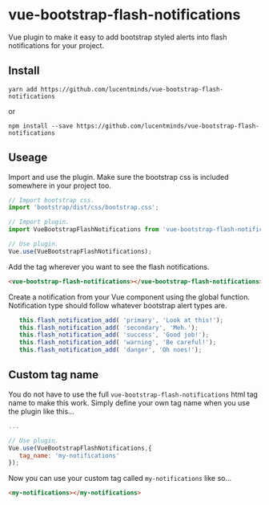 # vue-bootstrap-flash-notifications
Vue plugin to make it easy to add bootstrap styled alerts into flash notifications for your project.

## Install
```shell
yarn add https://github.com/lucentminds/vue-bootstrap-flash-notifications
```

or

```shell
npm install --save https://github.com/lucentminds/vue-bootstrap-flash-notifications
```


## Useage
Import and use the plugin. Make sure the bootstrap css is included somewhere in your project too.
```js
// Import bootstrap css.
import 'bootstrap/dist/css/bootstrap.css';

// Import plugin.
import VueBootstrapFlashNotifications from 'vue-bootstrap-flash-notifications';

// Use plugin.
Vue.use(VueBootstrapFlashNotifications);
```

Add the tag wherever you want to see the flash notifications.
```html
<vue-bootstrap-flash-notifications></vue-bootstrap-flash-notifications>
```

Create a notification from your Vue component using the global function. Notification type should follow whatever bootstrap alert types are.
```js
   this.flash_notification_add( 'primary', 'Look at this!');
   this.flash_notification_add( 'secondary', 'Meh.');
   this.flash_notification_add( 'success', 'Good job!');
   this.flash_notification_add( 'warning', 'Be careful!');
   this.flash_notification_add( 'danger', 'Oh noes!');
```

## Custom tag name

You do not have to use the full `vue-bootstrap-flash-notifications` html tag name to make this work. Simply define your own tag name when you use the plugin like this...

```js
...

// Use plugin.
Vue.use(VueBootstrapFlashNotifications,{
   tag_name: 'my-notifications'
});
```

Now you can use your custom tag called `my-notifications` like so...
```html
<my-notifications></my-notifications>
```
